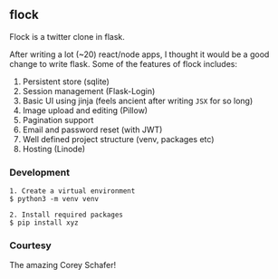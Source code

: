 ## flock

Flock is a twitter clone in flask.

After writing a lot (~20) react/node apps, I thought it would be a good change to write flask. Some of the features of flock includes:

1. Persistent store (sqlite)
2. Session management (Flask-Login)
3. Basic UI using jinja (feels ancient after writing `JSX` for so long)
4. Image upload and editing (Pillow)
5. Pagination support
6. Email and password reset (with JWT)
7. Well defined project structure (venv, packages etc)
8. Hosting (Linode)

### Development

```
1. Create a virtual environment
$ python3 -m venv venv

2. Install required packages
$ pip install xyz
```

### Courtesy

The amazing Corey Schafer!
